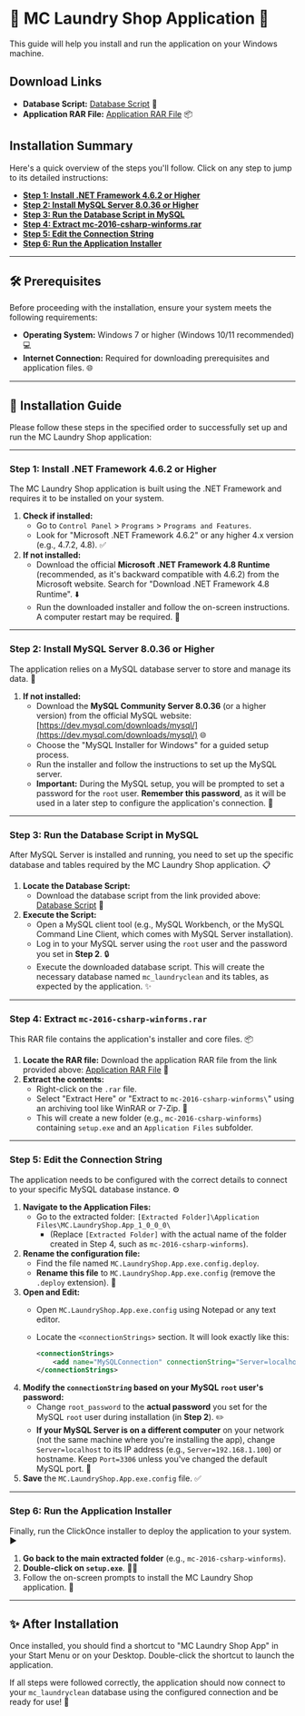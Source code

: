 # 🧺 MC Laundry Shop Application 🧼

This guide will help you install and run the application on your Windows machine.

## Download Links

* **Database Script:** [Database Script](https://drive.google.com/file/d/1XloNdcnoJ3eb2VBiZbIQIv139yICfCOq/view?usp=sharing) 📄
* **Application RAR File:** [Application RAR File](https://drive.google.com/file/d/1moU0u8ljFmX52RAH-apJhv2MktUyE8mT/view?usp=sharing) 📦

## Installation Summary

Here's a quick overview of the steps you'll follow. Click on any step to jump to its detailed instructions:

* **[Step 1: Install .NET Framework 4.6.2 or Higher](#step-1-install-net-framework-462-or-higher)**
* **[Step 2: Install MySQL Server 8.0.36 or Higher](#step-2-install-mysql-server-8036-or-higher)**
* **[Step 3: Run the Database Script in MySQL](#step-3-run-the-database-script-in-mysql)**
* **[Step 4: Extract mc-2016-csharp-winforms.rar](#step-4-extract-mc-2016-csharp-winformsrar)**
* **[Step 5: Edit the Connection String](#step-5-edit-the-connection-string)**
* **[Step 6: Run the Application Installer](#step-6-run-the-application-installer)**

---

## 🛠️ Prerequisites

Before proceeding with the installation, ensure your system meets the following requirements:

* **Operating System:** Windows 7 or higher (Windows 10/11 recommended) 💻
* **Internet Connection:** Required for downloading prerequisites and application files. 🌐

---

## 🚀 Installation Guide

Please follow these steps in the specified order to successfully set up and run the MC Laundry Shop application:

---

### Step 1: Install .NET Framework 4.6.2 or Higher

The MC Laundry Shop application is built using the .NET Framework and requires it to be installed on your system.

1.  **Check if installed:**
    * Go to `Control Panel` > `Programs` > `Programs and Features`.
    * Look for "Microsoft .NET Framework 4.6.2" or any higher 4.x version (e.g., 4.7.2, 4.8). ✅
2.  **If not installed:**
    * Download the official **Microsoft .NET Framework 4.8 Runtime** (recommended, as it's backward compatible with 4.6.2) from the Microsoft website. Search for "Download .NET Framework 4.8 Runtime". ⬇️
    * Run the downloaded installer and follow the on-screen instructions. A computer restart may be required. 🔄

---

### Step 2: Install MySQL Server 8.0.36 or Higher

The application relies on a MySQL database server to store and manage its data. 💾

1.  **If not installed:**
    * Download the **MySQL Community Server 8.0.36** (or a higher version) from the official MySQL website: [https://dev.mysql.com/downloads/mysql/](https://dev.mysql.com/downloads/mysql/) 🌐
    * Choose the "MySQL Installer for Windows" for a guided setup process.
    * Run the installer and follow the instructions to set up the MySQL server.
    * **Important:** During the MySQL setup, you will be prompted to set a password for the `root` user. **Remember this password**, as it will be used in a later step to configure the application's connection. 🔑

---

### Step 3: Run the Database Script in MySQL

After MySQL Server is installed and running, you need to set up the specific database and tables required by the MC Laundry Shop application. 📋

1.  **Locate the Database Script:**
    * Download the database script from the link provided above: [Database Script](https://drive.google.com/file/d/1XloNdcnoJ3eb2VBiZbIQIv139yICfCOq/view?usp=sharing) 📄
2.  **Execute the Script:**
    * Open a MySQL client tool (e.g., MySQL Workbench, or the MySQL Command Line Client, which comes with MySQL Server installation).
    * Log in to your MySQL server using the `root` user and the password you set in **Step 2**. 🔒
    * Execute the downloaded database script. This will create the necessary database named `mc_laundryclean` and its tables, as expected by the application. ✨

---

### Step 4: Extract `mc-2016-csharp-winforms.rar`

This RAR file contains the application's installer and core files. 📦

1.  **Locate the RAR file:** Download the application RAR file from the link provided above: [Application RAR File](https://drive.google.com/file/d/1moU0u8ljFmX52RAH-apJhv2MktUyE8mT/view?usp=sharing) 📁
2.  **Extract the contents:**
    * Right-click on the `.rar` file.
    * Select "Extract Here" or "Extract to `mc-2016-csharp-winforms\`" using an archiving tool like WinRAR or 7-Zip. 📂
    * This will create a new folder (e.g., `mc-2016-csharp-winforms`) containing `setup.exe` and an `Application Files` subfolder.

---

### Step 5: Edit the Connection String

The application needs to be configured with the correct details to connect to your specific MySQL database instance. ⚙️

1.  **Navigate to the Application Files:**
    * Go to the extracted folder: `[Extracted Folder]\Application Files\MC.LaundryShop.App_1_0_0_0\`
        * (Replace `[Extracted Folder]` with the actual name of the folder created in Step 4, such as `mc-2016-csharp-winforms`).
2.  **Rename the configuration file:**
    * Find the file named `MC.LaundryShop.App.exe.config.deploy`.
    * **Rename this file** to `MC.LaundryShop.App.exe.config` (remove the `.deploy` extension). 📝
3.  **Open and Edit:**
    * Open `MC.LaundryShop.App.exe.config` using Notepad or any text editor.
    * Locate the `<connectionStrings>` section. It will look exactly like this:

        ```xml
        <connectionStrings>
            <add name="MySQLConnection" connectionString="Server=localhost;Port=3306;Database=mc_laundryclean;Uid=root;Pwd=root_password;" providerName="MySql.Data.MySqlClient" />
        </connectionStrings>
        ```
4.  **Modify the `connectionString` based on your MySQL `root` user's password:**
    * Change `root_password` to the **actual password** you set for the MySQL `root` user during installation (in **Step 2**). ✏️
    * **If your MySQL Server is on a different computer** on your network (not the same machine where you're installing the app), change `Server=localhost` to its IP address (e.g., `Server=192.168.1.100`) or hostname. Keep `Port=3306` unless you've changed the default MySQL port. 📍
5.  **Save** the `MC.LaundryShop.App.exe.config` file. ✅

---

### Step 6: Run the Application Installer

Finally, run the ClickOnce installer to deploy the application to your system. ▶️

1.  **Go back to the main extracted folder** (e.g., `mc-2016-csharp-winforms`).
2.  **Double-click on `setup.exe`**. 🏃‍♂️
3.  Follow the on-screen prompts to install the MC Laundry Shop application. 📩

---

## ✨ After Installation

Once installed, you should find a shortcut to "MC Laundry Shop App" in your Start Menu or on your Desktop. Double-click the shortcut to launch the application.

If all steps were followed correctly, the application should now connect to your `mc_laundryclean` database using the configured connection and be ready for use! 🎉
